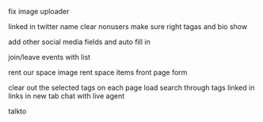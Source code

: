 fix image uploader

linked in
twitter name
clear nonusers
make sure right tagas and bio show

add other social media fields and auto fill in

join/leave events with list

rent our space image
rent space items
front page form

clear out the selected tags on each page load
search through tags
linked in links in new tab
chat with live agent 

talkto